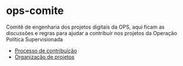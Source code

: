 # ops-comite
Comitê de engenharia dos projetos digitais da OPS, aqui ficam as discussões e regras para ajudar a contribuir nos projetos da Operação Política Supervisionada

* [Processo de contribuição](CONTRIBUICAO.md)
* [Organização de projetos](PROJETOS.md)
